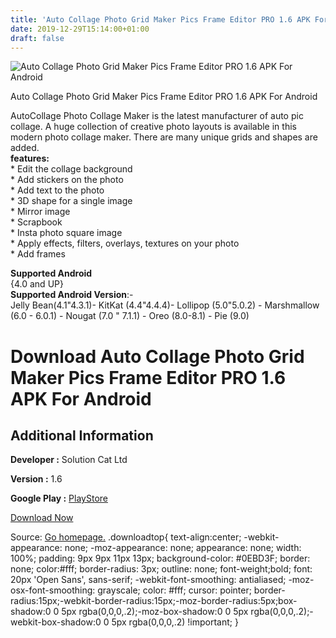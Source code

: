 ```yaml
---
title: 'Auto Collage Photo Grid Maker Pics Frame Editor PRO 1.6 APK For Android'
date: 2019-12-29T15:14:00+01:00
draft: false
---
```


![Auto Collage Photo Grid Maker Pics Frame Editor PRO 1.6 APK For Android](https://i1.wp.com/apkhome.net/wp-content/uploads/2019/11/Auto-Collage-Photo-Grid-Maker-Pics-Frame-Editor-PRO-1.6.png "Auto Collage Photo Grid Maker Pics Frame Editor PRO 1.6 APK For Android")

  

Auto Collage Photo Grid Maker Pics Frame Editor PRO 1.6 APK For Android

AutoCollage Photo Collage Maker is the latest manufacturer of auto pic collage. A huge collection of creative photo layouts is available in this modern photo collage maker. There are many unique grids and shapes are added.  
**features:**  
\* Edit the collage background  
\* Add stickers on the photo  
\* Add text to the photo  
\* 3D shape for a single image  
\* Mirror image  
\* Scrapbook  
\* Insta photo square image  
\* Apply effects, filters, overlays, textures on your photo  
\* Add frames

**Supported Android**  
{4.0 and UP}  
**Supported Android Version**:-  
Jelly Bean(4.1"4.3.1)- KitKat (4.4"4.4.4)- Lollipop (5.0"5.0.2) - Marshmallow (6.0 - 6.0.1) - Nougat (7.0 " 7.1.1) - Oreo (8.0-8.1) - Pie (9.0)

Download Auto Collage Photo Grid Maker Pics Frame Editor PRO 1.6 APK For Android
================================================================================

Additional Information
----------------------

**Developer :** Solution Cat Ltd

**Version :** 1.6

**Google Play :** [PlayStore](https://play.google.com/store/apps/details?id=com.bluefishapp.photocollage)

  

[Download Now](https://store4app.co/post/auto-collage-photo-grid-maker-pics-frame-editor-pro-1-6-apk-for-android_1574063664)

  
Source: [Go homepage.](https://store4app.co/post/auto-collage-photo-grid-maker-pics-frame-editor-pro-1-6-apk-for-android_1574063664) .downloadtop{ text-align:center; -webkit-appearance: none; -moz-appearance: none; appearance: none; width: 100%; padding: 9px 9px 11px 13px; background-color: #0EBD3F; border: none; color:#fff; border-radius: 3px; outline: none; font-weight;bold; font: 20px 'Open Sans', sans-serif; -webkit-font-smoothing: antialiased; -moz-osx-font-smoothing: grayscale; color: #fff; cursor: pointer; border-radius:15px;-webkit-border-radius:15px;-moz-border-radius:5px;box-shadow:0 0 5px rgba(0,0,0,.2);-moz-box-shadow:0 0 5px rgba(0,0,0,.2);-webkit-box-shadow:0 0 5px rgba(0,0,0,.2) !important; }